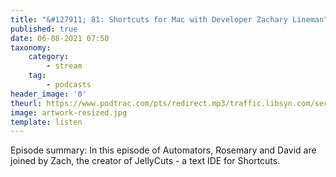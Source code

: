 ```yaml
---
title: "&#127911; 81: Shortcuts for Mac with Developer Zachary Lineman"
published: true
date: 06-08-2021 07:50
taxonomy:
    category:
        - stream
    tag:
        - podcasts
header_image: '0'
theurl: https://www.podtrac.com/pts/redirect.mp3/traffic.libsyn.com/secure/automatorsrelay/automators081.mp3
image: artwork-resized.jpg
template: listen
--- 
```

Episode summary: In this episode of Automators, Rosemary and David are joined by Zach, the creator of JellyCuts - a text IDE for Shortcuts.
